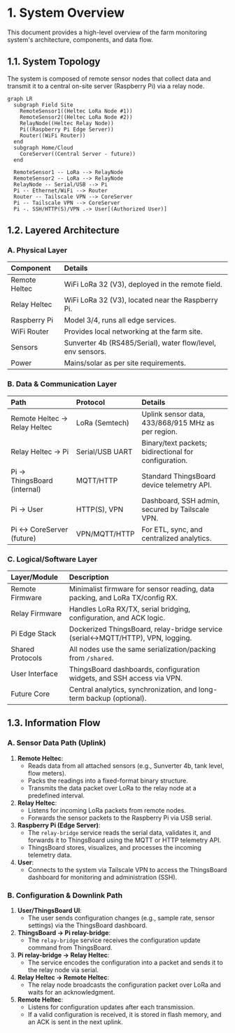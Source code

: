 # 1. System Overview

This document provides a high-level overview of the farm monitoring system's architecture, components, and data flow.

## 1.1. System Topology

The system is composed of remote sensor nodes that collect data and transmit it to a central on-site server (Raspberry Pi) via a relay node.

```mermaid
graph LR
  subgraph Field Site
    RemoteSensor1((Heltec LoRa Node #1))
    RemoteSensor2((Heltec LoRa Node #2))
    RelayNode((Heltec Relay Node))
    Pi((Raspberry Pi Edge Server))
    Router((WiFi Router))
  end
  subgraph Home/Cloud
    CoreServer((Central Server - future))
  end

  RemoteSensor1 -- LoRa --> RelayNode
  RemoteSensor2 -- LoRa --> RelayNode
  RelayNode -- Serial/USB --> Pi
  Pi -- Ethernet/WiFi --> Router
  Router -- Tailscale VPN --> CoreServer
  Pi -- Tailscale VPN --> CoreServer
  Pi -. SSH/HTTP(S)/VPN .-> User[(Authorized User)]
```

## 1.2. Layered Architecture

### A. Physical Layer

| Component      | Details                                                    |
| :------------- | :--------------------------------------------------------- |
| Remote Heltec  | WiFi LoRa 32 (V3), deployed in the remote field.           |
| Relay Heltec   | WiFi LoRa 32 (V3), located near the Raspberry Pi.          |
| Raspberry Pi   | Model 3/4, runs all edge services.                         |
| WiFi Router    | Provides local networking at the farm site.                |
| Sensors        | Sunverter 4b (RS485/Serial), water flow/level, env sensors.|
| Power          | Mains/solar as per site requirements.                      |

### B. Data & Communication Layer

| Path                           | Protocol        | Details                                                 |
| :----------------------------- | :-------------- | :------------------------------------------------------ |
| Remote Heltec → Relay Heltec   | LoRa (Semtech)  | Uplink sensor data, 433/868/915 MHz as per region.      |
| Relay Heltec → Pi              | Serial/USB UART | Binary/text packets; bidirectional for configuration.     |
| Pi → ThingsBoard (internal)    | MQTT/HTTP       | Standard ThingsBoard device telemetry API.              |
| Pi → User                      | HTTP(S), VPN    | Dashboard, SSH admin, secured by Tailscale VPN.         |
| Pi ↔ CoreServer (future)       | VPN/MQTT/HTTP   | For ETL, sync, and centralized analytics.               |

### C. Logical/Software Layer

| Layer/Module      | Description                                                               |
| :---------------- | :------------------------------------------------------------------------ |
| Remote Firmware   | Minimalist firmware for sensor reading, data packing, and LoRa TX/config RX. |
| Relay Firmware    | Handles LoRa RX/TX, serial bridging, configuration, and ACK logic.        |
| Pi Edge Stack     | Dockerized ThingsBoard, relay-bridge service (serial↔MQTT/HTTP), VPN, logging. |
| Shared Protocols  | All nodes use the same serialization/packing from `/shared`.              |
| User Interface    | ThingsBoard dashboards, configuration widgets, and SSH access via VPN.    |
| Future Core       | Central analytics, synchronization, and long-term backup (optional).      |

## 1.3. Information Flow

### A. Sensor Data Path (Uplink)

1.  **Remote Heltec**:
    *   Reads data from all attached sensors (e.g., Sunverter 4b, tank level, flow meters).
    *   Packs the readings into a fixed-format binary structure.
    *   Transmits the data packet over LoRa to the relay node at a predefined interval.
2.  **Relay Heltec**:
    *   Listens for incoming LoRa packets from remote nodes.
    *   Forwards the sensor packets to the Raspberry Pi via USB serial.
3.  **Raspberry Pi (Edge Server)**:
    *   The `relay-bridge` service reads the serial data, validates it, and forwards it to ThingsBoard using the MQTT or HTTP telemetry API.
    *   ThingsBoard stores, visualizes, and processes the incoming telemetry data.
4.  **User**:
    *   Connects to the system via Tailscale VPN to access the ThingsBoard dashboard for monitoring and administration (SSH).

### B. Configuration & Downlink Path

1.  **User/ThingsBoard UI**:
    *   The user sends configuration changes (e.g., sample rate, sensor settings) via the ThingsBoard dashboard.
2.  **ThingsBoard → Pi relay-bridge**:
    *   The `relay-bridge` service receives the configuration update command from ThingsBoard.
3.  **Pi relay-bridge → Relay Heltec**:
    *   The service encodes the configuration into a packet and sends it to the relay node via serial.
4.  **Relay Heltec → Remote Heltec**:
    *   The relay node broadcasts the configuration packet over LoRa and waits for an acknowledgment.
5.  **Remote Heltec**:
    *   Listens for configuration updates after each transmission.
    *   If a valid configuration is received, it is stored in flash memory, and an ACK is sent in the next uplink.
